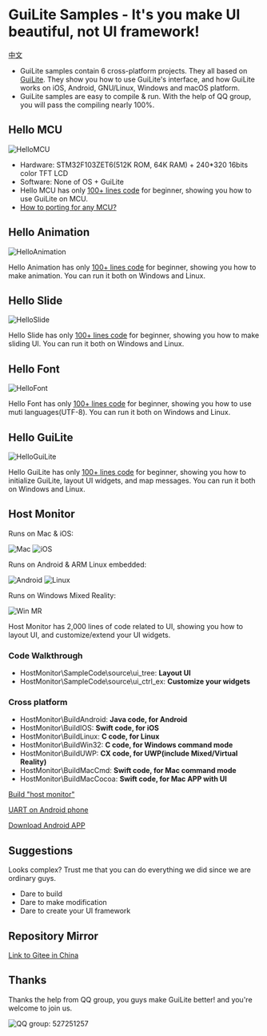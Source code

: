 # GuiLite Samples - It's you make UI beautiful, not UI framework!
[中文](doc/README-cn.md)

- GuiLite samples contain 6 cross-platform projects. They all based on [GuiLite](https://github.com/idea4good/GuiLite). They show you how to use GuiLite's interface, and how GuiLite works on iOS, Android, GNU/Linux, Windows and macOS platform.
- GuiLite samples are easy to compile & run. With the help of QQ group, you will pass the compiling nearly 100%.

## Hello MCU
![HelloMCU](doc/HelloMCU.gif)
- Hardware: STM32F103ZET6(512K ROM, 64K RAM) + 240*320 16bits color TFT LCD
- Software: None of OS + GuiLite
- Hello MCU has only [100+ lines code](https://github.com/idea4good/GuiLiteSamples/blob/master/HelloMCU/UIcode/UIcode.cpp) for beginner, showing you how to use GuiLite on MCU.
- [How to porting for any MCU?](https://github.com/idea4good/GuiLiteSamples/blob/master/doc/HowToPorting.jpg)

## Hello Animation
![HelloAnimation](doc/HelloAnimation.gif)

Hello Animation has only [100+ lines code](https://github.com/idea4good/GuiLiteSamples/blob/master/HelloAnimation/UIcode/UIcode.cpp) for beginner, showing you how to make animation. You can run it both on Windows and Linux.

## Hello Slide
![HelloSlide](doc/HelloSlide.gif)

Hello Slide has only [100+ lines code](https://github.com/idea4good/GuiLiteSamples/blob/master/HelloSlide/UIcode/UIcode.cpp) for beginner, showing you how to make sliding UI. You can run it both on Windows and Linux.

## Hello Font
![HelloFont](doc/HelloFont.gif)

Hello Font has only [100+ lines code](https://github.com/idea4good/GuiLiteSamples/blob/master/HelloFont/UIcode/UIcode.cpp) for beginner, showing you how to use muti languages(UTF-8). You can run it both on Windows and Linux.

## Hello GuiLite
![HelloGuiLite](doc/HelloGuiLite.gif)

Hello GuiLite has only [100+ lines code](https://github.com/idea4good/GuiLiteSamples/blob/master/HelloGuiLite/UIcode/helloGL.cpp) for beginner, showing you how to initialize GuiLite, layout UI widgets, and map messages. You can run it both on Windows and Linux.

## Host Monitor
Runs on Mac & iOS:

![Mac](doc/Mac.gif) ![iOS](doc/Ios.landscape.gif)

Runs on Android & ARM Linux embedded:

![Android](doc/Android.gif) ![Linux](doc/Linux.gif)

Runs on Windows Mixed Reality:

![Win MR](doc/WinMR.gif)

Host Monitor has 2,000 lines of code related to UI, showing you how to layout UI, and customize/extend your UI widgets.
### Code Walkthrough
- HostMonitor\SampleCode\source\ui_tree: **Layout UI**
- HostMonitor\SampleCode\source\ui_ctrl_ex: **Customize your widgets**

### Cross platform
- HostMonitor\BuildAndroid: **Java code, for Android**
- HostMonitor\BuildIOS: **Swift code, for iOS**
- HostMonitor\BuildLinux: **C code, for Linux**
- HostMonitor\BuildWin32: **C code, for Windows command mode**
- HostMonitor\BuildUWP: **CX code, for UWP(include Mixed/Virtual Reality)**
- HostMonitor\BuildMacCmd: **Swift code, for Mac command mode**
- HostMonitor\BuildMacCocoa: **Swift code, for Mac APP with UI**

[Build "host monitor"](HostMonitor/README.md)

[UART on Android phone](doc/Serial.md)

[Download Android APP](http://zhushou.360.cn/detail/index/soft_id/1754231)

## Suggestions
Looks complex? Trust me that you can do everything we did since we are ordinary guys.
- Dare to build
- Dare to make modification
- Dare to create your UI framework

## Repository Mirror
[Link to Gitee in China](https://gitee.com/idea4good/GuiLiteSamples)

## Thanks
Thanks the help from QQ group, you guys make GuiLite better! and you're welcome to join us.

![QQ group: 527251257](doc/qq.group.jpg)
